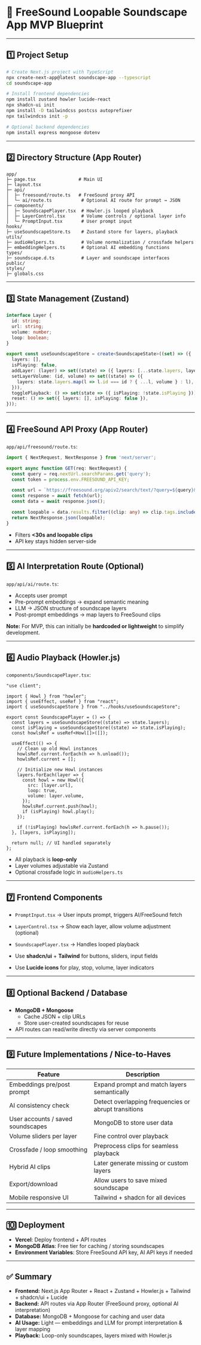 # 🎵 FreeSound Loopable Soundscape App MVP Blueprint

---

## 1️⃣ Project Setup

```bash
# Create Next.js project with TypeScript
npx create-next-app@latest soundscape-app --typescript
cd soundscape-app

# Install frontend dependencies
npm install zustand howler lucide-react
npx shadcn-ui init
npm install -D tailwindcss postcss autoprefixer
npx tailwindcss init -p

# Optional backend dependencies
npm install express mongoose dotenv
```

---

## 2️⃣ Directory Structure (App Router)

```
app/
├─ page.tsx                # Main UI
├─ layout.tsx
├─ api/
│  ├─ freesound/route.ts   # FreeSound proxy API
│  └─ ai/route.ts           # Optional AI route for prompt → JSON
├─ components/
│  ├─ SoundscapePlayer.tsx  # Howler.js looped playback
│  ├─ LayerControl.tsx      # Volume controls / optional layer info
│  └─ PromptInput.tsx       # User prompt input
hooks/
├─ useSoundscapeStore.ts    # Zustand store for layers, playback
utils/
├─ audioHelpers.ts          # Volume normalization / crossfade helpers
├─ embeddingHelpers.ts      # Optional AI embedding functions
types/
├─ soundscape.d.ts          # Layer and soundscape interfaces
public/
styles/
├─ globals.css
```

---

## 3️⃣ State Management (Zustand)

```ts
interface Layer {
  id: string;
  url: string;
  volume: number;
  loop: boolean;
}

export const useSoundscapeStore = create<SoundscapeState>((set) => ({
  layers: [],
  isPlaying: false,
  addLayer: (layer) => set((state) => ({ layers: [...state.layers, layer] })),
  setLayerVolume: (id, volume) => set((state) => ({
    layers: state.layers.map(l => l.id === id ? { ...l, volume } : l),
  })),
  togglePlayback: () => set(state => ({ isPlaying: !state.isPlaying })),
  reset: () => set({ layers: [], isPlaying: false }),
}));
```

---

## 4️⃣ FreeSound API Proxy (App Router)

`app/api/freesound/route.ts`:

```ts
import { NextRequest, NextResponse } from 'next/server';

export async function GET(req: NextRequest) {
  const query = req.nextUrl.searchParams.get('query');
  const token = process.env.FREESOUND_API_KEY;

  const url = `https://freesound.org/apiv2/search/text/?query=${query}&fields=id,name,previews,duration,tags&filter=duration:[0.0 TO 30.0]&token=${token}`;
  const response = await fetch(url);
  const data = await response.json();

  const loopable = data.results.filter((clip: any) => clip.tags.includes('loop'));
  return NextResponse.json(loopable);
}
```

- Filters **<30s and loopable clips**  
- API key stays hidden server-side  

---

## 5️⃣ AI Interpretation Route (Optional)

`app/api/ai/route.ts`:

- Accepts user prompt  
- Pre-prompt embeddings → expand semantic meaning  
- LLM → JSON structure of soundscape layers  
- Post-prompt embeddings → map layers to FreeSound clips  

**Note:** For MVP, this can initially be **hardcoded or lightweight** to simplify development.

---

## 6️⃣ Audio Playback (Howler.js)

`components/SoundscapePlayer.tsx`:

```tsx
"use client";

import { Howl } from "howler";
import { useEffect, useRef } from "react";
import { useSoundscapeStore } from "../hooks/useSoundscapeStore";

export const SoundscapePlayer = () => {
  const layers = useSoundscapeStore((state) => state.layers);
  const isPlaying = useSoundscapeStore((state) => state.isPlaying);
  const howlsRef = useRef<Howl[]>([]);

  useEffect(() => {
    // Clean up old Howl instances
    howlsRef.current.forEach(h => h.unload());
    howlsRef.current = [];

    // Initialize new Howl instances
    layers.forEach(layer => {
      const howl = new Howl({
        src: [layer.url],
        loop: true,
        volume: layer.volume,
      });
      howlsRef.current.push(howl);
      if (isPlaying) howl.play();
    });

    if (!isPlaying) howlsRef.current.forEach(h => h.pause());
  }, [layers, isPlaying]);

  return null; // UI handled separately
};
```

- All playback is **loop-only**  
- Layer volumes adjustable via Zustand  
- Optional crossfade logic in `audioHelpers.ts`

---

## 7️⃣ Frontend Components

- `PromptInput.tsx` → User inputs prompt, triggers AI/FreeSound fetch  
- `LayerControl.tsx` → Show each layer, allow volume adjustment (optional)  
- `SoundscapePlayer.tsx` → Handles looped playback  

- Use **shadcn/ui** + **Tailwind** for buttons, sliders, input fields  
- Use **Lucide icons** for play, stop, volume, layer indicators

---

## 8️⃣ Optional Backend / Database

- **MongoDB + Mongoose**  
  - Cache JSON + clip URLs  
  - Store user-created soundscapes for reuse  
- API routes can read/write directly via server components

---

## 9️⃣ Future Implementations / Nice-to-Haves

| Feature | Description |
|---------|-------------|
| Embeddings pre/post prompt | Expand prompt and match layers semantically |
| AI consistency check | Detect overlapping frequencies or abrupt transitions |
| User accounts / saved soundscapes | MongoDB to store user data |
| Volume sliders per layer | Fine control over playback |
| Crossfade / loop smoothing | Preprocess clips for seamless playback |
| Hybrid AI clips | Later generate missing or custom layers |
| Export/download | Allow users to save mixed soundscape |
| Mobile responsive UI | Tailwind + shadcn for all devices |

---

## 🔟 Deployment

- **Vercel**: Deploy frontend + API routes  
- **MongoDB Atlas**: Free tier for caching / storing soundscapes  
- **Environment Variables**: Store FreeSound API key, AI API keys if needed

---

## ✅ Summary

- **Frontend:** Next.js App Router + React + Zustand + Howler.js + Tailwind + shadcn/ui + Lucide  
- **Backend:** API routes via App Router (FreeSound proxy, optional AI interpretation)  
- **Database:** MongoDB + Mongoose for caching and user data  
- **AI Usage:** Light — embeddings and LLM for prompt interpretation & layer mapping  
- **Playback:** Loop-only soundscapes, layers mixed with Howler.js  
